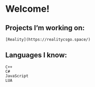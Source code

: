 # Welcome!

## Projects I’m working on:

    [Reality](https://realitycsgo.space/)

    
## Languages I know:

    C++
    C#
    JavaScript
    LUA
    
